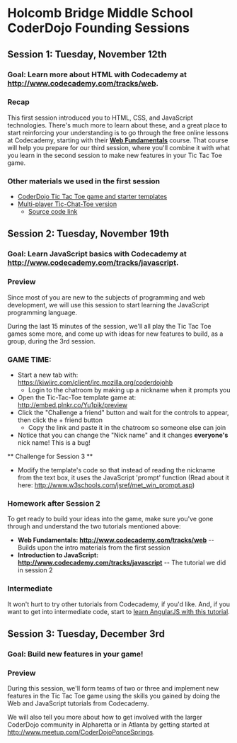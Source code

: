 # Holcomb Bridge Middle School CoderDojo Founding Sessions

## Session 1: Tuesday, November 12th

### Goal: Learn more about HTML with Codecademy at **http://www.codecademy.com/tracks/web**.

### Recap

This first session introduced you to HTML, CSS, and JavaScript technologies. There's much more to learn 
about these, and a great place to start reinforcing your understanding is to go through the free online lessons at Codecademy, starting with their [**Web Fundamentals**](http://www.codecademy.com/tracks/web) course. That course will help you prepare for our third session, where you'll combine it with what you learn in the second session to make new features in your Tic Tac Toe game.

### Other materials we used in the first session

* [CoderDojo Tic Tac Toe game and starter templates](https://github.com/CoderDojoPonceSprings/Events/blob/master/Workshops/Tic-Tac-Toe-game/HolcombBridgeMiddleSchool.md)
* [Multi-player Tic-Chat-Toe version](http://jogoshugh.github.io/CoderDojoPonceSprings.TicTacToe/vNext/)
  * [Source code link](https://github.com/JogoShugh/CoderDojoPonceSprings.TicTacToe/tree/master/vNext)

## Session 2: Tuesday, November 19th

### Goal: Learn JavaScript basics with Codecademy at **http://www.codecademy.com/tracks/javascript**.

### Preview

Since most of you are new to the subjects of programming and web development, we will use this session to start learning the JavaScript programming language.

During the last 15 minutes of the session, we'll all play the Tic Tac Toe games some more, and come up with ideas for new features to build, as a group, during the 3rd session.

### GAME TIME:

* Start a new tab with: https://kiwiirc.com/client/irc.mozilla.org/coderdojohb
  * Login to the chatroom by making up a nickname when it prompts you
* Open the Tic-Tac-Toe template game at: http://embed.plnkr.co/Yu1pik/preview
* Click the "Challenge a friend" button and wait for the controls to appear, then click the + friend button
  * Copy the link and paste it in the chatroom so someone else can join
* Notice that you can change the "Nick name" and it changes **everyone's** nick name! This is a bug!

** Challenge for Session 3 ** 

* Modify the template's code so that instead of reading the nickname from the text box, it uses the 
JavaScript 'prompt' function (Read about it here: http://www.w3schools.com/jsref/met_win_prompt.asp)

### Homework after Session 2

To get ready to build your ideas into the game, make sure you've gone through and understand the two tutorials mentioned above:

* **Web Fundamentals: http://www.codecademy.com/tracks/web** -- Builds upon the intro materials from the first session
* **Introduction to JavaScript: http://www.codecademy.com/tracks/javascript** -- The tutorial we did in session 2

### Intermediate

It won't hurt to try other tutorials from Codecademy, if you'd like. And, if you want to get into intermediate code, start to 
[learn AngularJS with this tutorial](http://tutorialzine.com/2013/08/learn-angularjs-5-examples/).

## Session 3: Tuesday, December 3rd

### Goal: Build new features in your game!

### Preview

During this session, we'll form teams of two or three and implement new features in the Tic Tac Toe game 
using the skills you gained by doing the Web and JavaScript tutorials from Codecademy.

We will also tell you more about how to get involved with the larger CoderDojo community in Alpharetta or in 
Atlanta by getting started at http://www.meetup.com/CoderDojoPonceSprings.
